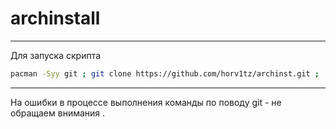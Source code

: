 # archinstall

----------------------------------------

Для запуска скрипта

```bash
pacman -Syy git ; git clone https://github.com/horv1tz/archinst.git ; ./archinstall
```

--------------------------------------------

На ошибки в процессе выполнения команды по поводу git - не обращаем внимания .
